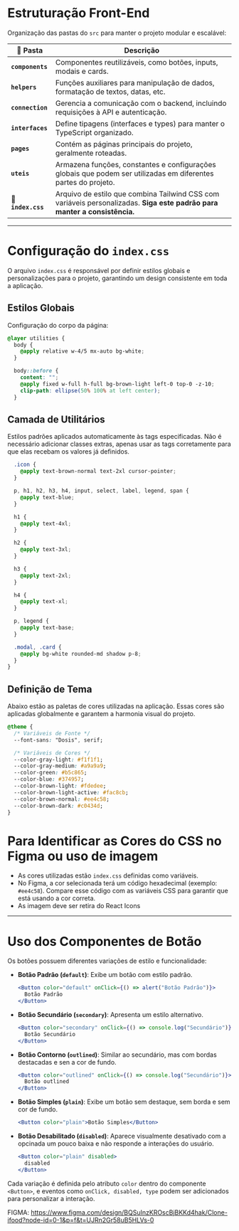 # Estruturação Front-End

Organização das pastas do `src` para manter o projeto modular e escalável:

| 📂 Pasta           | Descrição                                                                                                                 |
| ------------------ | ------------------------------------------------------------------------------------------------------------------------- |
| **`components`**   | Componentes reutilizáveis, como botões, inputs, modais e cards.                                                           |
| **`helpers`**      | Funções auxiliares para manipulação de dados, formatação de textos, datas, etc.                                           |
| **`connection`**   | Gerencia a comunicação com o backend, incluindo requisições à API e autenticação.                                         |
| **`interfaces`**   | Define tipagens (interfaces e types) para manter o TypeScript organizado.                                                 |
| **`pages`**        | Contém as páginas principais do projeto, geralmente roteadas.                                                             |
| **`uteis`**        | Armazena funções, constantes e configurações globais que podem ser utilizadas em diferentes partes do projeto.            |
| 🎨 **`index.css`** | Arquivo de estilo que combina Tailwind CSS com variáveis personalizadas. **Siga este padrão para manter a consistência.** |

---

# Configuração do `index.css`

O arquivo `index.css` é responsável por definir estilos globais e personalizações para o projeto, garantindo um design consistente em toda a aplicação.

## Estilos Globais

Configuração do corpo da página:

```css
@layer utilities {
  body {
    @apply relative w-4/5 mx-auto bg-white;
  }

  body::before {
    content: "";
    @apply fixed w-full h-full bg-brown-light left-0 top-0 -z-10;
    clip-path: ellipse(50% 100% at left center);
  }
```

## Camada de Utilitários

Estilos padrões aplicados automaticamente às tags especificadas. Não é necessário adicionar classes extras, apenas usar as tags corretamente para que elas recebam os valores já definidos.

```css
  .icon {
    @apply text-brown-normal text-2xl cursor-pointer;
  }

  p, h1, h2, h3, h4, input, select, label, legend, span {
    @apply text-blue;
  }

  h1 {
    @apply text-4xl;
  }

  h2 {
    @apply text-3xl;
  }

  h3 {
    @apply text-2xl;
  }

  h4 {
    @apply text-xl;
  }

  p, legend {
    @apply text-base;
  }

  .modal, .card {
    @apply bg-white rounded-md shadow p-8;
  }
}
```

## Definição de Tema

Abaixo estão as paletas de cores utilizadas na aplicação. Essas cores são aplicadas globalmente e garantem a harmonia visual do projeto.

```css
@theme {
  /* Variáveis de Fonte */
  --font-sans: "Dosis", serif;

  /* Variáveis de Cores */
  --color-gray-light: #f1f1f1;
  --color-gray-medium: #a9a9a9;
  --color-green: #b5c865;
  --color-blue: #374957;
  --color-brown-light: #fdedee;
  --color-brown-light-active: #fac8cb;
  --color-brown-normal: #ee4c58;
  --color-brown-dark: #c0434d;
}
```

# Para Identificar as Cores do CSS no Figma ou uso de imagem

- As cores utilizadas estão `index.css` definidas como variáveis.
- No Figma, a cor selecionada terá um código hexadecimal (exemplo: `#ee4c58`). Compare esse código com as variáveis CSS para garantir que está usando a cor correta.
- As imagem deve ser retira do React Icons

---

# Uso dos Componentes de Botão

Os botões possuem diferentes variações de estilo e funcionalidade:

- **Botão Padrão (`default`)**: Exibe um botão com estilo padrão.

  ```jsx
  <Button color="default" onClick={() => alert("Botão Padrão")}>
    Botão Padrão
  </Button>
  ```

- **Botão Secundário (`secondary`)**: Apresenta um estilo alternativo.

  ```jsx
  <Button color="secondary" onClick={() => console.log("Secundário")}>
    Botão Secundário
  </Button>
  ```

- **Botão Contorno (`outlined`)**: Similar ao secundário, mas com bordas destacadas e sen a cor de fundo.

  ```jsx
  <Button color="outlined" onClick={() => console.log("Secundário")}>
    Botão outlined
  </Button>
  ```

- **Botão Simples (`plain`)**: Exibe um botão sem destaque, sem borda e sem cor de fundo.

  ```jsx
  <Button color="plain">Botão Simples</Button>
  ```

- **Botão Desabilitado (`disabled`)**: Aparece visualmente desativado com a opcinada um pouco baixa e não responde a interações do usuário.
  ```jsx
  <Button color="plain" disabled>
    disabled
  </Button>
  ```

Cada variação é definida pelo atributo `color` dentro do componente `<Button>`, e eventos como `onClick, disabled, type` podem ser adicionados para personalizar a interação.

FIGMA: https://www.figma.com/design/BQSuInzKROscBjBKKd4hak/Clone-ifood?node-id=0-1&p=f&t=UJRn2Gr58uB5HLVs-0
